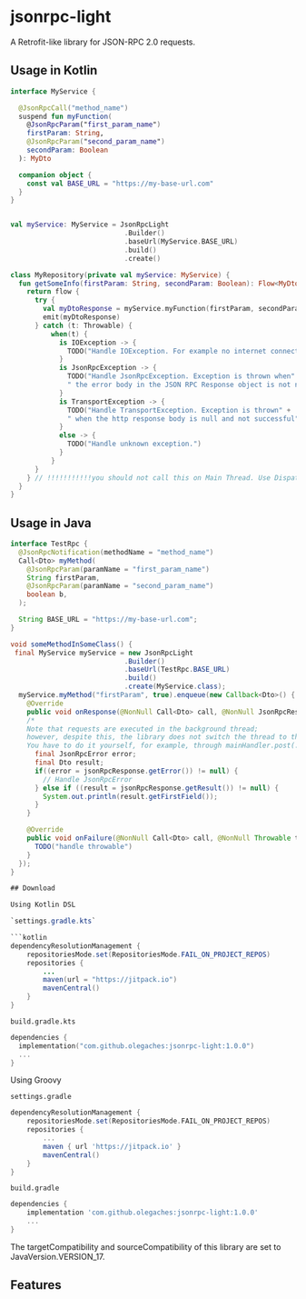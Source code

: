 # jsonrpc-light
A Retrofit-like library for JSON-RPC 2.0 requests.

## Usage in Kotlin
```kotlin
interface MyService {

  @JsonRpcCall("method_name")
  suspend fun myFunction(
    @JsonRpcParam("first_param_name")
    firstParam: String,
    @JsonRpcParam("second_param_name")
    secondParam: Boolean
  ): MyDto

  companion object {
    const val BASE_URL = "https://my-base-url.com"
  }
}


val myService: MyService = JsonRpcLight
                            .Builder()
                            .baseUrl(MyService.BASE_URL)
                            .build()
                            .create()

class MyRepository(private val myService: MyService) {
  fun getSomeInfo(firstParam: String, secondParam: Boolean): Flow<MyDto> {
    return flow {
      try {
        val myDtoResponse = myService.myFunction(firstParam, secondParam)
        emit(myDtoResponse)
      } catch (t: Throwable) {
          when(t) {
            is IOException -> {
              TODO("Handle IOException. For example no internet connection.")
            }
            is JsonRpcException -> {
              TODO("Handle JsonRpcException. Exception is thrown when" +
              " the error body in the JSON RPC Response object is not null.")
            }
            is TransportException -> {
              TODO("Handle TransportException. Exception is thrown" +
              " when the http response body is null and not successful")
            }
            else -> {
              TODO("Handle unknown exception.")
            }
          }
      }
    } // !!!!!!!!!!!you should not call this on Main Thread. Use Dispatchers.IO
  }
}
```

## Usage in Java

```Java
interface TestRpc {
  @JsonRpcNotification(methodName = "method_name")
  Call<Dto> myMethod(
    @JsonRpcParam(paramName = "first_param_name")
    String firstParam,
    @JsonRpcParam(paramName = "second_param_name")
    boolean b,
  );

  String BASE_URL = "https://my-base-url.com";
}

void someMethodInSomeClass() {
 final MyService myService = new JsonRpcLight
                            .Builder()
                            .baseUrl(TestRpc.BASE_URL)
                            .build()
                            .create(MyService.class);
  myService.myMethod("firstParam", true).enqueue(new Callback<Dto>() {
    @Override
    public void onResponse(@NonNull Call<Dto> call, @NonNull JsonRpcResponse<Dto> jsonRpcResponse) {
    /*
    Note that requests are executed in the background thread;
    however, despite this, the library does not switch the thread to the main one after receiving the response.
    You have to do it yourself, for example, through mainHandler.post(...). */
      final JsonRpcError error;
      final Dto result;
      if((error = jsonRpcResponse.getError()) != null) {
        // Handle JsonRpcError 
      } else if ((result = jsonRpcResponse.getResult()) != null) {
        System.out.println(result.getFirstField());
      }
    }

    @Override
    public void onFailure(@NonNull Call<Dto> call, @NonNull Throwable throwable) {
      TODO("handle throwable")
    }
  });
}

## Download 

Using Kotlin DSL

`settings.gradle.kts`

```kotlin
dependencyResolutionManagement {
    repositoriesMode.set(RepositoriesMode.FAIL_ON_PROJECT_REPOS)
    repositories {
        ...
        maven(url = "https://jitpack.io")
        mavenCentral()
    }
}
```

`build.gradle.kts`

```kotlin
dependencies {
  implementation("com.github.olegaches:jsonrpc-light:1.0.0")
  ...
}
```

Using Groovy

`settings.gradle`

```groovy
dependencyResolutionManagement {
    repositoriesMode.set(RepositoriesMode.FAIL_ON_PROJECT_REPOS)
    repositories {
        ...
        maven { url 'https://jitpack.io' }
        mavenCentral()
    }
}
```

`build.gradle`

```groovy
dependencies {
    implementation 'com.github.olegaches:jsonrpc-light:1.0.0'
    ...
}
```

The targetCompatibility and sourceCompatibility of this library are set to JavaVersion.VERSION_17.

## Features
